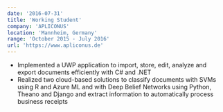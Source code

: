 ```yaml
---
date: '2016-07-31'
title: 'Working Student'
company: 'APLICONUS'
location: 'Mannheim, Germany'
range: 'October 2015 - July 2016'
url: 'https://www.apliconus.de'
---
```


- Implemented a UWP application to import, store, edit, analyze and export documents efficiently with C# and .NET
- Realized two cloud-based solutions to classify documents with SVMs using R and Azure ML and with Deep Belief Networks using Python, Theano and Django and extract information to automatically process business receipts
